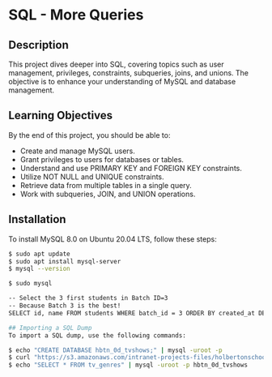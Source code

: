 # SQL - More Queries

## Description

This project dives deeper into SQL, covering topics such as user management, privileges, constraints, subqueries, joins, and unions. The objective is to enhance your understanding of MySQL and database management.

## Learning Objectives

By the end of this project, you should be able to:

- Create and manage MySQL users.
- Grant privileges to users for databases or tables.
- Understand and use PRIMARY KEY and FOREIGN KEY constraints.
- Utilize NOT NULL and UNIQUE constraints.
- Retrieve data from multiple tables in a single query.
- Work with subqueries, JOIN, and UNION operations.

## Installation

To install MySQL 8.0 on Ubuntu 20.04 LTS, follow these steps:

```bash
$ sudo apt update
$ sudo apt install mysql-server
$ mysql --version

$ sudo mysql

-- Select the 3 first students in Batch ID=3
-- Because Batch 3 is the best!
SELECT id, name FROM students WHERE batch_id = 3 ORDER BY created_at DESC LIMIT 3;

## Importing a SQL Dump
To import a SQL dump, use the following commands:

$ echo "CREATE DATABASE hbtn_0d_tvshows;" | mysql -uroot -p
$ curl "https://s3.amazonaws.com/intranet-projects-files/holbertonschool-higher-level_programming+/274/hbtn_0d_tvshows.sql" -s | mysql -uroot -p hbtn_0d_tvshows
$ echo "SELECT * FROM tv_genres" | mysql -uroot -p hbtn_0d_tvshows

